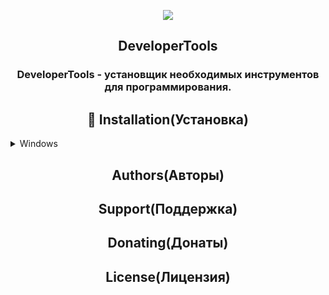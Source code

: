 <p align="center"><img src="DeveloperTools.ico"></p>

<h2 align="center">DeveloperTools</h2>
<h3 align="center">DeveloperTools - установщик необходимых инструментов для программирования.</h3>
<h2 align="center">🚀 Installation(Установка)</h2>
<details>
<summary>Windows</summary>

</details>
<h2 align="center">Authors(Авторы)</h2>
<h2 align="center">Support(Поддержка)</h2>
<h2 align="center">Donating(Донаты)</h2>
<h2 align="center">License(Лицензия)</h2>
